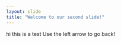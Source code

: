 ```yaml
---
layout: slide
title: "Welcome to our second slide!"
---
```

hi this is a test
Use the left arrow to go back!
